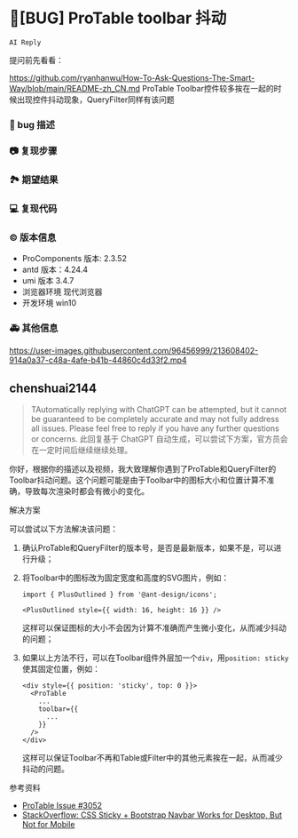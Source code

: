 # 🐛[BUG] ProTable toolbar 抖动

`AI Reply`

提问前先看看：

https://github.com/ryanhanwu/How-To-Ask-Questions-The-Smart-Way/blob/main/README-zh_CN.md
ProTable Toolbar控件较多挨在一起的时候出现控件抖动现象，QueryFilter同样有该问题

### 🐛 bug 描述

<!--
详细地描述 bug，让大家都能理解
-->

### 📷 复现步骤

<!--
清晰描述复现步骤，让别人也能看到问题，如果可能，尽量提供可执行代码，
如：https://codesandbox.io/ 在此处创建一个 codesandbox，方便我们更快的排查和复现问题
-->

### 🏞 期望结果

<!--
描述你原本期望看到的结果
-->

### 💻 复现代码

<!--
提供可复现的代码，仓库，或线上示例
-->

### © 版本信息

- ProComponents 版本: 2.3.52
- antd 版本：4.24.4
- umi 版本 3.4.7
- 浏览器环境 现代浏览器
- 开发环境 win10

### 🚑 其他信息

<!--
如截图等其他信息可以贴在这里
-->

https://user-images.githubusercontent.com/96456999/213608402-914a0a37-c48a-4afe-b41b-44860c4d33f2.mp4

## chenshuai2144

> TAutomatically replying with ChatGPT can be attempted, but it cannot be guaranteed to be completely accurate and may not fully address all issues. Please feel free to reply if you have any further questions or concerns.
> 此回复基于 ChatGPT 自动生成，可以尝试下方案，官方员会在一定时间后继续继续处理。

你好，根据你的描述以及视频，我大致理解你遇到了ProTable和QueryFilter的Toolbar抖动问题。这个问题可能是由于Toolbar中的图标大小和位置计算不准确，导致每次渲染时都会有微小的变化。

解决方案

可以尝试以下方法解决该问题：

1. 确认ProTable和QueryFilter的版本号，是否是最新版本，如果不是，可以进行升级；
2. 将Toolbar中的图标改为固定宽度和高度的SVG图片，例如：

   ```react
   import { PlusOutlined } from '@ant-design/icons';

   <PlusOutlined style={{ width: 16, height: 16 }} />
   ```

   这样可以保证图标的大小不会因为计算不准确而产生微小变化，从而减少抖动的问题；

3. 如果以上方法不行，可以在Toolbar组件外层加一个`div`，用`position: sticky`使其固定位置，例如：

   ```react
   <div style={{ position: 'sticky', top: 0 }}>
     <ProTable
       ...
       toolbar={{
         ...
       }}
     />
   </div>
   ```

   这样可以保证Toolbar不再和Table或Filter中的其他元素挨在一起，从而减少抖动的问题。

参考资料

- [ProTable Issue #3052](https://github.com/ant-design/pro-components/issues/3052)
- [StackOverflow: CSS Sticky + Bootstrap Navbar Works for Desktop, But Not for Mobile](https://stackoverflow.com/questions/54023670/css-sticky-bootstrap-navbar-works-for-desktop-but-not-for-mobile)
